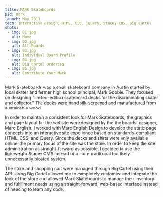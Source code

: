 ```yaml
---
title: MARK Skateboards
pid: mark
launch: May 2011
tech: interactive design, HTML, CSS, jQuery, Stacey CMS, Big Cartel
shots:
 - img: 01.jpg
   alt: Home
 - img: 02.jpg
   alt: All Boards
 - img: 03.jpg
   alt: Individual Board Profile
 - img: 04.jpg
   alt: Big Cartel Ordering 
 - img: 05.jpg
   alt: Contribute Your Mark
---
```

Mark Skateboards was a small skateboard company in Austin started by local skater and former high school principal, Mark Gobble. They focused on designing "limited-edition skateboard decks for the discriminating skater and collector." The decks were hand silk-screened and manufactured from sustainable wood.
  
In order to maintain a consistent look for Mark Skateboards, the graphics and page layout for the website were designed by the the boards' designer, Marc English. I worked with Marc English Design to develop the static page concepts into an interactive site experience based on standards-compliant HTML, CSS, and jQuery. Since the decks and shirts were only available online, the primary focus of the site was the store. In order to keep the site administration as straight-forward as possible, I decided to use the lightweight Stacey CMS instead of a more traditional but likely unnecessarily bloated system.
  
The store and shopping cart were managed through Big Cartel using their API. Using Big Cartel allowed me to completely customize and integrate the look of the store and allowed Mark Skateboards to manage their inventory and fulfillment needs using a straight-forward, web-based interface instead of needing to learn any code.